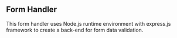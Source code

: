 ## Form Handler

This form handler uses Node.js runtime environment with express.js framework to create a back-end for form data validation.
